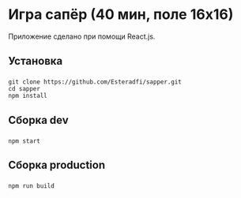 # Игра сапёр (40 мин, поле 16х16) 

Приложение сделано при помощи React.js.

## Установка

### 
    git clone https://github.com/Esteradfi/sapper.git
    cd sapper
    npm install
    
## Сборка dev
### 
    npm start

## Сборка production 
### 
    npm run build
